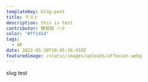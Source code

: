 ```yaml
---
templateKey: blog-post
title: テスト
description: this is test
contributor: 開発部 ハナ
color: "#ff1414"
tags:
  - AR
date: 2022-05-20T10:45:38.418Z
featuredimage: /static/images/uploads/affexion.webp
---
```

slug test